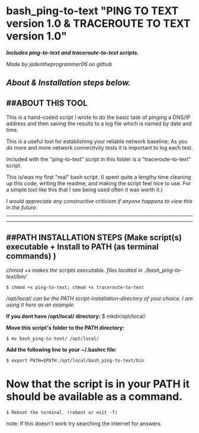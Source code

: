 # bash_ping-to-text "PING TO TEXT version 1.0 & TRACEROUTE TO TEXT version 1.0"
***Includes ping-to-text and traceroute-to-text scripts.***

*Made by jadentheprogrammer06 on github*
 
*About & Installation steps below.*
---------------------------------------------------
##ABOUT THIS TOOL
---------------------------------------------------
This is a hand-coded script I wrote to do the basic task of
pinging a DNS/IP address and then saving the results to
a log file which is named by date and time.

This is a useful tool for establishing your reliable network baseline; As you do more and more network connectivity tests it is important to log each test.

Included with the "ping-to-text" script in this folder is a "traceroute-to-text" script.

This is/was my first "real" bash script. (I spent quite a lengthy time cleaning up this code, writing the readme, and making the script
feel nice to use. For a simple tool like this that I see being used often it was worth it.)

*I would appreciate any constructive criticism if anyone happens to view this in the future.*

---------------------------------------------------

----------------------------------------------------
##PATH INSTALLATION STEPS (Make script(s) executable + Install to PATH (as terminal commands) )
----------------------------------------------------
*chmod +x makes the scripts executable.*
*files located in ./bash_ping-to-text/bin/*

	$ chmod +x ping-to-text; chmod +x traceroute-to-text

*/opt/local/ can be the PATH script-installation-directory of your choice. I am using it here as an example.*


**If you dont have /opt/local/ directory:**
	$ mkdir/opt/local/


**Move this script's folder to the PATH directory:**

	$ mv bash_ping-to-text/ /opt/local/


**Add the following line to your ~/.bashrc file:**

	$ export PATH=$PATH:/opt/local/bash_ping-to-text/bin


# Now that the script is in your PATH it should be available as a command.
	$ Reboot the terminal. (reboot or exit -f)

note: If this doesn't work try searching the internet for answers.
